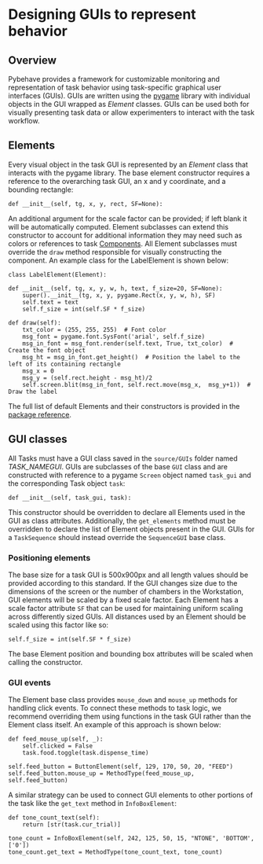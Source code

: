 # Designing GUIs to represent behavior

## Overview

Pybehave provides a framework for customizable monitoring and representation of task behavior using task-specific graphical
user interfaces (GUIs). GUIs are written using the [pygame]() library with individual objects in the GUI wrapped as *Element*
classes. GUIs can be used both for visually presenting task data or allow experimenters to interact with the task workflow.

## Elements

Every visual object in the task GUI is represented by an *Element* class that interacts with the pygame library. The base
element constructor requires a reference to the overarching task GUI, an x and y coordinate, and a bounding rectangle:

    def __init__(self, tg, x, y, rect, SF=None):

An additional argument for the scale factor can be provided; if left blank it will be automatically computed. 
Element subclasses can extend this constructor to account for additional information they may need such as colors or references
to task [Components](). All Element subclasses must override the `draw` method responsible for visually constructing the component.
An example class for the LabelElement is shown below:

    class LabelElement(Element):

    def __init__(self, tg, x, y, w, h, text, f_size=20, SF=None):
        super().__init__(tg, x, y, pygame.Rect(x, y, w, h), SF)
        self.text = text
        self.f_size = int(self.SF * f_size)

    def draw(self):
        txt_color = (255, 255, 255)  # Font color
        msg_font = pygame.font.SysFont('arial', self.f_size)
        msg_in_font = msg_font.render(self.text, True, txt_color)  # Create the font object
        msg_ht = msg_in_font.get_height()  # Position the label to the left of its containing rectangle
        msg_x = 0
        msg_y = (self.rect.height - msg_ht)/2
        self.screen.blit(msg_in_font, self.rect.move(msg_x,  msg_y+1))  # Draw the label

The full list of default Elements and their constructors is provided in the [package reference]().

## GUI classes

All Tasks must have a GUI class saved in the `source/GUIs` folder named *TASK_NAMEGUI*. GUIs are subclasses of the base `GUI`
class and are constructed with reference to a pygame `Screen` object named `task_gui` and the corresponding Task object `task`:

    def __init__(self, task_gui, task):

This constructor should be overridden to declare all Elements used in the GUI as class attributes. Additionally, the `get_elements` 
method must be overridden to declare the list of Element objects present in the GUI. GUIs for a `TaskSequence` should instead override
the `SequenceGUI` base class.

### Positioning elements

The base size for a task GUI is 500x900px and all length values should be provided according to this standard. If the GUI changes
size due to the dimensions of the screen or the number of chambers in the Workstation, GUI elements will be scaled by a fixed
scale factor. Each Element has a scale factor attribute `SF` that can be used for maintaining uniform scaling across differently
sized GUIs. All distances used by an Element should be scaled using this factor like so:

    self.f_size = int(self.SF * f_size)

The base Element position and bounding box attributes will be scaled when calling the constructor.

### GUI events

The Element base class provides `mouse_down` and `mouse_up` methods for handling click events. To connect these methods to 
task logic, we recommend overriding them using functions in the task GUI rather than the Element class itself. An example of 
this approach is shown below:

    def feed_mouse_up(self, _):
        self.clicked = False
        task.food.toggle(task.dispense_time)

    self.feed_button = ButtonElement(self, 129, 170, 50, 20, "FEED")
    self.feed_button.mouse_up = MethodType(feed_mouse_up, self.feed_button)

A similar strategy can be used to connect GUI elements to other portions of the task like the `get_text` method in
`InfoBoxElement`:

    def tone_count_text(self):
        return [str(task.cur_trial)]

    tone_count = InfoBoxElement(self, 242, 125, 50, 15, "NTONE", 'BOTTOM', ['0'])
    tone_count.get_text = MethodType(tone_count_text, tone_count)